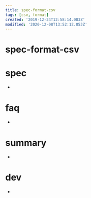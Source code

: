 ```yaml
---
title: spec-format-csv
tags: [csv, format]
created: '2019-12-24T12:58:14.083Z'
modified: '2020-12-08T13:52:12.853Z'
---
```


# spec-format-csv

# spec

- 

# faq

- 

# summary

- 
# dev

- 
